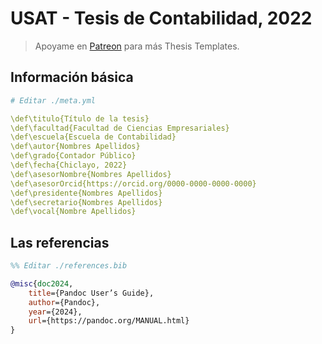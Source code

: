 # USAT - Tesis de Contabilidad, 2022

> Apoyame en [Patreon](https://patreon.com/moixllik) para más Thesis Templates.

## Información básica

```yml
# Editar ./meta.yml

\def\titulo{Título de la tesis}
\def\facultad{Facultad de Ciencias Empresariales}
\def\escuela{Escuela de Contabilidad}
\def\autor{Nombres Apellidos}
\def\grado{Contador Público}
\def\fecha{Chiclayo, 2022}
\def\asesorNombre{Nombres Apellidos}
\def\asesorOrcid{https://orcid.org/0000-0000-0000-0000}
\def\presidente{Nombres Apellidos}
\def\secretario{Nombres Apellidos}
\def\vocal{Nombre Apellidos}
```

## Las referencias

```bib
%% Editar ./references.bib

@misc{doc2024,
    title={Pandoc User’s Guide},
    author={Pandoc},
    year={2024},
    url={https://pandoc.org/MANUAL.html}
}
```
